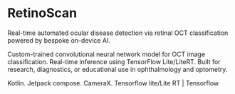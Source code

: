 # RetinoScan

Real-time automated ocular disease detection via retinal OCT classification powered by bespoke on-device AI.

Custom-trained convolutional neural network model for OCT image classification.
Real-time inference using TensorFlow Lite/LiteRT.
Built for research, diagnostics, or educational use in ophthalmology and optometry.

Kotlin. Jetpack compose. CameraX.
Tensorflow lite/Lite RT | Tensorflow

